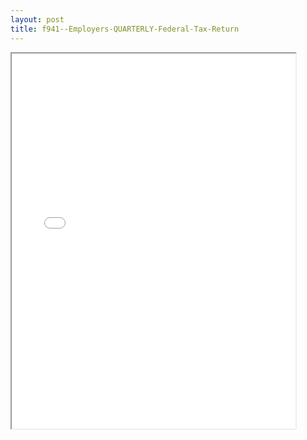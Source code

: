 ```yaml
---
layout: post
title: f941--Employers-QUARTERLY-Federal-Tax-Return
---
```


<div class="pdf-container">
<iframe src="/ea//_pdf-2-md/f941--Employers-QUARTERLY-Federal-Tax-Return.pdf" height="600" width="90%" allowFullScreen="true"></iframe>
</div>

